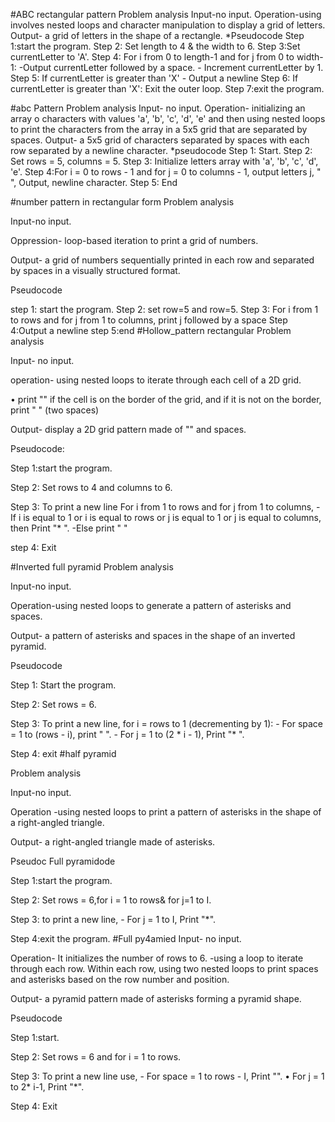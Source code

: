 #ABC rectangular pattern Problem analysis Input-no input. Operation-using involves nested loops and character manipulation to display a grid of letters. Output- a grid of letters in the shape of a rectangle. 
*Pseudocode
Step 1:start the program. 
Step 2: Set length to 4 & the width to 6. 
Step 3:Set currentLetter to 'A'. 
Step 4: For i from 0 to length-1 and for j from 0 to width-1: -Output currentLetter followed by a space. - Increment currentLetter by 1. 
Step 5: If currentLetter is greater than 'X' - Output a newline 
Step 6: If currentLetter is greater than 'X': Exit the outer loop. 
Step 7:exit the program. 

#abc Pattern Problem analysis Input- no input. Operation- initializing an array o characters with values 'a', 'b', 'c', 'd', 'e' and then using nested loops to print the characters from the array in a 5x5 grid that are separated by spaces. Output- a 5x5 grid of characters separated by spaces with each row separated by a newline character. *pseudocode 
Step 1: Start. 
Step 2: Set rows = 5, columns = 5.
Step 3: Initialize letters array with 'a', 'b', 'c', 'd', 'e'.
Step 4:For i = 0 to rows - 1 and for j = 0 to columns - 1, output letters j, " ", Output, newline character.
Step 5: End

#number pattern in rectangular form Problem analysis

Input-no input.

Oppression- loop-based iteration to print a grid of numbers.

Output- a grid of numbers sequentially printed in each row and separated by spaces in a visually structured format.

Pseudocode

step 1: start the program. 
Step 2: set row=5 and row=5. 
Step 3: For i from 1 to rows and for j from 1 to columns, print j followed by a space 
Step 4:Output a newline 
step 5:end #Hollow_pattern rectangular Problem analysis

Input- no input.

operation- using nested loops to iterate through each cell of a 2D grid.

• print "" if the cell is on the border of the grid, and if it is not on the border, print " " (two spaces)

Output- display a 2D grid pattern made of "" and spaces.

Pseudocode:

Step 1:start the program.

Step 2: Set rows to 4 and columns to 6.

Step 3: To print a new line For i from 1 to rows and for j from 1 to columns, - If i is equal to 1 or i is equal to rows or j is equal to 1 or j is equal to columns, then Print "* ". -Else print " "

step 4: Exit

#Inverted full pyramid Problem analysis

Input-no input.

Operation-using nested loops to generate a pattern of asterisks and spaces.

Output- a pattern of asterisks and spaces in the shape of an inverted pyramid.

Pseudocode

Step 1: Start the program.

Step 2: Set rows = 6.

Step 3: To print a new line, for i = rows to 1 (decrementing by 1): - For space = 1 to (rows - i), print " ". - For j = 1 to (2 * i - 1), Print "* ".

Step 4: exit #half pyramid

Problem analysis

Input-no input.

Operation -using nested loops to print a pattern of asterisks in the shape of a right-angled triangle.

Output- a right-angled triangle made of asterisks.

Pseudoc Full pyramidode

Step 1:start the program.

Step 2: Set rows = 6,for i = 1 to rows& for j=1 to I.

Step 3: to print a new line, - For j = 1 to I, Print "*".

Step 4:exit the program. #Full py4amied Input- no input.

Operation- It initializes the number of rows to 6. -using a loop to iterate through each row. Within each row, using two nested loops to print spaces and asterisks based on the row number and position.

Output- a pyramid pattern made of asterisks forming a pyramid shape.

Pseudocode

Step 1:start.

Step 2: Set rows = 6 and for i = 1 to rows.

Step 3: To print a new line use, - For space = 1 to rows - I, Print "". • For j = 1 to 2* i-1, Print "*".

Step 4: Exit
